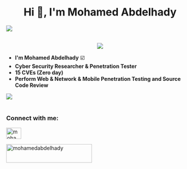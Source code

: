 <!-- <h2><img src="https://emojis.slackmojis.com/emojis/images/1495224255/2288/christmas_parrot.gif?1495224255" width="30"/> Nice to see you.</h2> -->


<h1 align="center"> Hi 👋, I'm Mohamed Abdelhady</h1>  

<img src="https://user-images.githubusercontent.com/73097560/115834477-dbab4500-a447-11eb-908a-139a6edaec5c.gif"><br><br>


<p align="center">
  <a href="https://github.com/DenverCoder1/readme-typing-svg">
    <img src="https://readme-typing-svg.herokuapp.com?font=Time+New+Roman&color=cyan&size=25&center=true&vCenter=true&width=600&height=100&lines=Whoami++!;Cyber+Security+Researcher+,+Penetration+Tester..;RersssPerform+Web+,Mobile+,Network+Penetration+Testing..;Perform+Source+Code+Review..">
  </a>
</p>



- **I'm Mohamed Abdelhady**  :ballot_box_with_check:
- **Cyber Security Researcher & Penetration Tester**  
- **15 CVEs (Zero day)** 
- **Perform Web & Network & Mobile Penetration Testing and Source Code Review**


<img src="https://user-images.githubusercontent.com/73097560/115834477-dbab4500-a447-11eb-908a-139a6edaec5c.gif"><br><br>
<h3 align="left">Connect with me:</h3>

<p align="left">
  
<a href="https://twitter.com/Mohamed_A_R_1" target="_blank"><img align="center" src="https://raw.githubusercontent.com/rahuldkjain/github-profile-readme-generator/master/src/images/icons/Social/twitter.svg" alt="mohamedabdelhady" height="30" width="40" /></a>

  <a href="mailto:mabdelhady908@gmail.com" target="_blank"><img align="center" src="https://img.shields.io/static/v1?label=Gmail&message=Mohamed Abdelhady&color=orange" alt="mohamedabdelhady" height="50" width="230" /></a>
  

